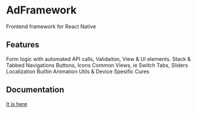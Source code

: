 # AdFramework
Frontend framework for React Native

## Features
Form logic with automated API calls, Validaiton, View & UI elements.
Stack & Tabbed Navigations
Buttons, Icons
Common Views, ie Switch Tabs, Sliders
Localization
Builtin Animation
Utils & Device Spesific Cures

## Documentation
[It is here](http://addocs.asimdemirag.com)
